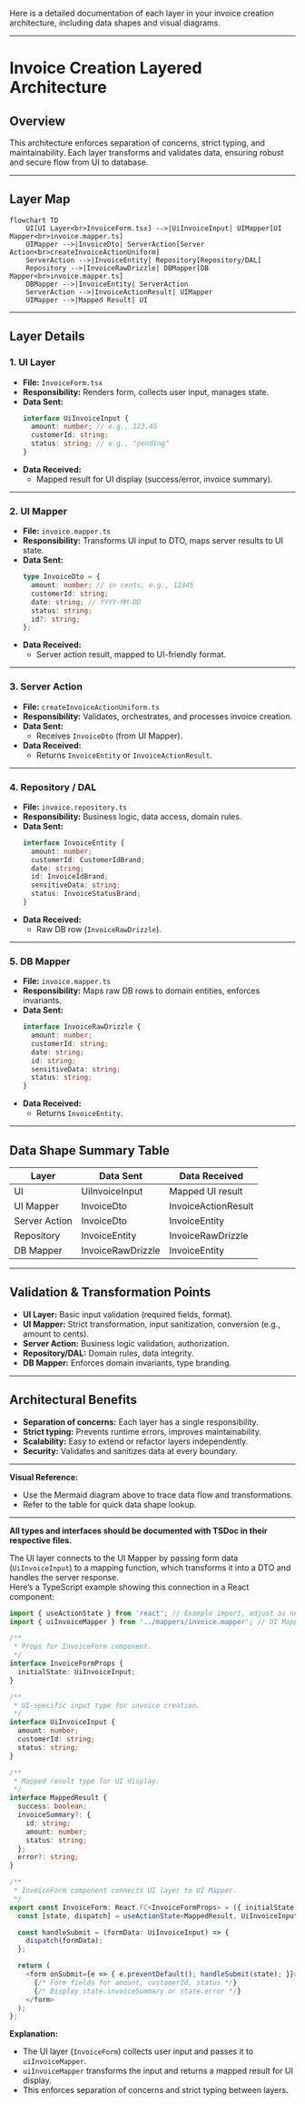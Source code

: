 Here is a detailed documentation of each layer in your invoice creation architecture, including data shapes and visual diagrams.

---

# Invoice Creation Layered Architecture

## Overview

This architecture enforces separation of concerns, strict typing, and maintainability. Each layer transforms and validates data, ensuring robust and secure flow from UI to database.

---

## Layer Map

```mermaid
flowchart TD
    UI[UI Layer<br>InvoiceForm.tsx] -->|UiInvoiceInput| UIMapper[UI Mapper<br>invoice.mapper.ts]
    UIMapper -->|InvoiceDto| ServerAction[Server Action<br>createInvoiceActionUniform]
    ServerAction -->|InvoiceEntity| Repository[Repository/DAL]
    Repository -->|InvoiceRawDrizzle| DBMapper[DB Mapper<br>invoice.mapper.ts]
    DBMapper -->|InvoiceEntity| ServerAction
    ServerAction -->|InvoiceActionResult| UIMapper
    UIMapper -->|Mapped Result| UI
```

---

## Layer Details

### 1. UI Layer

- **File:** `InvoiceForm.tsx`
- **Responsibility:** Renders form, collects user input, manages state.
- **Data Sent:**
  ```typescript
  interface UiInvoiceInput {
    amount: number; // e.g., 123.45
    customerId: string;
    status: string; // e.g., "pending"
  }
  ```
- **Data Received:**
  - Mapped result for UI display (success/error, invoice summary).

---

### 2. UI Mapper

- **File:** `invoice.mapper.ts`
- **Responsibility:** Transforms UI input to DTO, maps server results to UI state.
- **Data Sent:**
  ```typescript
  type InvoiceDto = {
    amount: number; // in cents, e.g., 12345
    customerId: string;
    date: string; // YYYY-MM-DD
    status: string;
    id?: string;
  };
  ```
- **Data Received:**
  - Server action result, mapped to UI-friendly format.

---

### 3. Server Action

- **File:** `createInvoiceActionUniform.ts`
- **Responsibility:** Validates, orchestrates, and processes invoice creation.
- **Data Sent:**
  - Receives `InvoiceDto` (from UI Mapper).
- **Data Received:**
  - Returns `InvoiceEntity` or `InvoiceActionResult`.

---

### 4. Repository / DAL

- **File:** `invoice.repository.ts`
- **Responsibility:** Business logic, data access, domain rules.
- **Data Sent:**
  ```typescript
  interface InvoiceEntity {
    amount: number;
    customerId: CustomerIdBrand;
    date: string;
    id: InvoiceIdBrand;
    sensitiveData: string;
    status: InvoiceStatusBrand;
  }
  ```
- **Data Received:**
  - Raw DB row (`InvoiceRawDrizzle`).

---

### 5. DB Mapper

- **File:** `invoice.mapper.ts`
- **Responsibility:** Maps raw DB rows to domain entities, enforces invariants.
- **Data Sent:**
  ```typescript
  interface InvoiceRawDrizzle {
    amount: number;
    customerId: string;
    date: string;
    id: string;
    sensitiveData: string;
    status: string;
  }
  ```
- **Data Received:**
  - Returns `InvoiceEntity`.

---

## Data Shape Summary Table

| Layer         | Data Sent         | Data Received       |
| ------------- | ----------------- | ------------------- |
| UI            | UiInvoiceInput    | Mapped UI result    |
| UI Mapper     | InvoiceDto        | InvoiceActionResult |
| Server Action | InvoiceDto        | InvoiceEntity       |
| Repository    | InvoiceEntity     | InvoiceRawDrizzle   |
| DB Mapper     | InvoiceRawDrizzle | InvoiceEntity       |

---

## Validation & Transformation Points

- **UI Layer:** Basic input validation (required fields, format).
- **UI Mapper:** Strict transformation, input sanitization, conversion (e.g., amount to cents).
- **Server Action:** Business logic validation, authorization.
- **Repository/DAL:** Domain rules, data integrity.
- **DB Mapper:** Enforces domain invariants, type branding.

---

## Architectural Benefits

- **Separation of concerns:** Each layer has a single responsibility.
- **Strict typing:** Prevents runtime errors, improves maintainability.
- **Scalability:** Easy to extend or refactor layers independently.
- **Security:** Validates and sanitizes data at every boundary.

---

**Visual Reference:**

- Use the Mermaid diagram above to trace data flow and transformations.
- Refer to the table for quick data shape lookup.

---

**All types and interfaces should be documented with TSDoc in their respective files.**

The UI layer connects to the UI Mapper by passing form data (`UiInvoiceInput`) to a mapping function, which transforms it into a DTO and handles the server response.  
Here’s a TypeScript example showing this connection in a React component:

```typescript
import { useActionState } from 'react'; // Example import, adjust as needed
import { uiInvoiceMapper } from '../mappers/invoice.mapper'; // UI Mapper import

/**
 * Props for InvoiceForm component.
 */
interface InvoiceFormProps {
  initialState: UiInvoiceInput;
}

/**
 * UI-specific input type for invoice creation.
 */
interface UiInvoiceInput {
  amount: number;
  customerId: string;
  status: string;
}

/**
 * Mapped result type for UI display.
 */
interface MappedResult {
  success: boolean;
  invoiceSummary?: {
    id: string;
    amount: number;
    status: string;
  };
  error?: string;
}

/**
 * InvoiceForm component connects UI layer to UI Mapper.
 */
export const InvoiceForm: React.FC<InvoiceFormProps> = ({ initialState }) => {
  const [state, dispatch] = useActionState<MappedResult, UiInvoiceInput>(uiInvoiceMapper, initialState);

  const handleSubmit = (formData: UiInvoiceInput) => {
    dispatch(formData);
  };

  return (
    <form onSubmit={e => { e.preventDefault(); handleSubmit(state); }}>
      {/* Form fields for amount, customerId, status */}
      {/* Display state.invoiceSummary or state.error */}
    </form>
  );
};
```

**Explanation:**

- The UI layer (`InvoiceForm`) collects user input and passes it to `uiInvoiceMapper`.
- `uiInvoiceMapper` transforms the input and returns a mapped result for UI display.
- This enforces separation of concerns and strict typing between layers.
